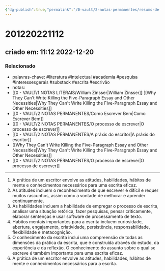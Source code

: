```yaml
---
{"dg-publish":true,"permalink":"/0-vault/2-notas-permanentes/resumo-de-praxis-do-escritor/","tags":["permanente","literatura","intelectual","academia","pesquisa","interessesgerais","substack","escrita","escrivão"],"dgHomeLink":true,"dgShowLocalGraph":true,"dgShowFileTree":true,"dgEnableSearch":true}
---
```


# 201220221112
## criado em: 11:12 2022-12-20

### Relacionado
- palavras-chave: #literatura #intelectual #academia #pesquisa #interessesgerais #substack #escrita #escrivão 
- notas: 
- [[0 - VAULT/1 NOTAS LITERAIS/William Zinsser\|William Zinsser]] [[Why They Can't Write Killing the Five-Paragraph Essay and Other Necessities\|Why They Can't Write Killing the Five-Paragraph Essay and Other Necessities]]
- [[0 - VAULT/2 NOTAS PERMANENTES/Como Escrever Bem\|Como Escrever Bem]]
- [[0 - VAULT/2 NOTAS PERMANENTES/O processo de escrever\|O processo de escrever]]
- [[0 - VAULT/2 NOTAS PERMANENTES/A práxis do escritor\|A práxis do escritor]]
-  [[Why They Can't Write Killing the Five-Paragraph Essay and Other Necessities\|Why They Can't Write Killing the Five-Paragraph Essay and Other Necessities]]
- [[0 - VAULT/2 NOTAS PERMANENTES/O processo de escrever\|O processo de escrever]]
---

1.  A prática de um escritor envolve as atitudes, habilidades, hábitos de mente e conhecimentos necessários para uma escrita eficaz.
2.  As atitudes incluem o reconhecimento de que escrever é difícil e requer muitos rascunhos, assim como a vontade de melhorar e aprender continuamente.
3.  As habilidades incluem a habilidade de empregar o processo de escrita, analisar uma situação retórica, fazer pesquisas, pensar criticamente, elaborar sentenças e usar software de processamento de texto.
4.  Hábitos mentais importantes para a escrita incluem curiosidade, abertura, engajamento, criatividade, persistência, responsabilidade, flexibilidade e metacognição.
5.  O conhecimento da escrita inclui uma compreensão de todas as dimensões da prática da escrita, que é construída através do estudo, da experiência e da reflexão. O conhecimento do assunto sobre o qual se escreve é também importante para uma escrita eficaz.
6. A prática de um escritor envolve as atitudes, habilidades, hábitos de mente e conhecimentos necessários para a escrita.

